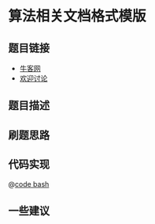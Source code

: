 # 算法相关文档格式模版




## 题目链接

- [牛客网]()
- [欢迎讨论]()

## 题目描述


## 刷题思路

## 代码实现


@[code bash](@code/algorithm/shell/shell-1.sh)

## 一些建议